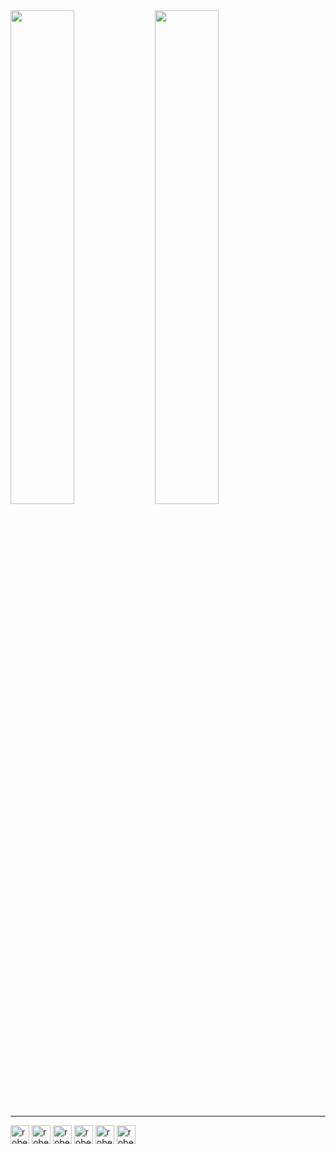  <div>
  <img height="45%" width="45%" src="https://github-readme-stats.vercel.app/api?username=RobertOcsV&show_icons=true&theme=dark">
  <img height="45%" width="45%" src="https://github-readme-stats.vercel.app/api/top-langs/?username=RobertOcsV&layout=compact&theme=dark">
  </div>
  <hr>
  
  <div>
  <img  align="center" alt="robert_html"  height="30px" width="30px" src="https://cdn.jsdelivr.net/gh/devicons/devicon/icons/html5/html5-original.svg">
  <img  align="center" alt="robert css"  height="30px" width="30px" src="https://cdn.jsdelivr.net/gh/devicons/devicon/icons/css3/css3-original.svg" >
  <img  align="center" alt="robert js"  height="30px" width="30px" src="https://cdn.jsdelivr.net/gh/devicons/devicon/icons/javascript/javascript-original.svg">
  <img align="center"  alt="robert js"  height="30px" width="30px" src="https://cdn.jsdelivr.net/gh/devicons/devicon/icons/react/react-original.svg">
  <img align="center" alt="robert java"  height="30px" width="30px" src="https://cdn.jsdelivr.net/gh/devicons/devicon/icons/java/java-original.svg">
  <img  align="center" alt="robert python"  height="30px" width="30px" src="https://cdn.jsdelivr.net/gh/devicons/devicon/icons/python/python-original.svg">
  
  </div>
